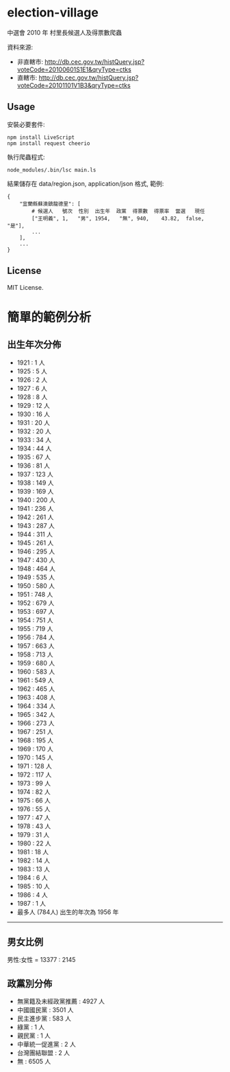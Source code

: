 election-village
================

中選會 2010 年 村里長候選人及得票數爬蟲

資料來源:

  * 非直轄市: http://db.cec.gov.tw/histQuery.jsp?voteCode=20100601S1E1&qryType=ctks
  * 直轄市: http://db.cec.gov.tw/histQuery.jsp?voteCode=20101101V1B3&qryType=ctks

Usage
----------------

安裝必要套件:

    npm install LiveScript
    npm install request cheerio

執行爬蟲程式:

    node_modules/.bin/lsc main.ls

結果儲存在 data/region.json, application/json 格式, 範例:

    {
        "宜蘭縣蘇澳鎮龍德里": [
            # 候選人   號次  性別  出生年  政黨  得票數  得票率  當選   現任
            ["王明義", 1,   "男", 1954,   "無", 940,    43.82,  false, "是"], 
            ...
        ], 
        ...
    }

License
---------------

MIT License.

簡單的範例分析
============

出生年次分佈
------------

  * 1921 : 1 人
  * 1925 : 5 人
  * 1926 : 2 人
  * 1927 : 6 人
  * 1928 : 8 人
  * 1929 : 12 人
  * 1930 : 16 人
  * 1931 : 20 人
  * 1932 : 20 人
  * 1933 : 34 人
  * 1934 : 44 人
  * 1935 : 67 人
  * 1936 : 81 人
  * 1937 : 123 人
  * 1938 : 149 人
  * 1939 : 169 人
  * 1940 : 200 人
  * 1941 : 236 人
  * 1942 : 261 人
  * 1943 : 287 人
  * 1944 : 311 人
  * 1945 : 261 人
  * 1946 : 295 人
  * 1947 : 430 人
  * 1948 : 464 人
  * 1949 : 535 人
  * 1950 : 580 人
  * 1951 : 748 人
  * 1952 : 679 人
  * 1953 : 697 人
  * 1954 : 751 人
  * 1955 : 719 人
  * 1956 : 784 人
  * 1957 : 663 人
  * 1958 : 713 人
  * 1959 : 680 人
  * 1960 : 583 人
  * 1961 : 549 人
  * 1962 : 465 人
  * 1963 : 408 人
  * 1964 : 334 人
  * 1965 : 342 人
  * 1966 : 273 人
  * 1967 : 251 人
  * 1968 : 195 人
  * 1969 : 170 人
  * 1970 : 145 人
  * 1971 : 128 人
  * 1972 : 117 人
  * 1973 : 99 人
  * 1974 : 82 人
  * 1975 : 66 人
  * 1976 : 55 人
  * 1977 : 47 人
  * 1978 : 43 人
  * 1979 : 31 人
  * 1980 : 22 人
  * 1981 : 18 人
  * 1982 : 14 人
  * 1983 : 13 人
  * 1984 : 6 人
  * 1985 : 10 人
  * 1986 : 4 人
  * 1987 : 1 人
  * 最多人 (784人) 出生的年次為 1956 年

------------

男女比例
------------
男性:女性 = 13377 : 2145

政黨別分佈
------------
  * 無黨籍及未經政黨推薦 : 4927 人
  * 中國國民黨 : 3501 人
  * 民主進步黨 : 583 人
  * 綠黨 : 1 人
  * 親民黨 : 1 人
  * 中華統一促進黨 : 2 人
  * 台灣團結聯盟 : 2 人
  * 無 : 6505 人

